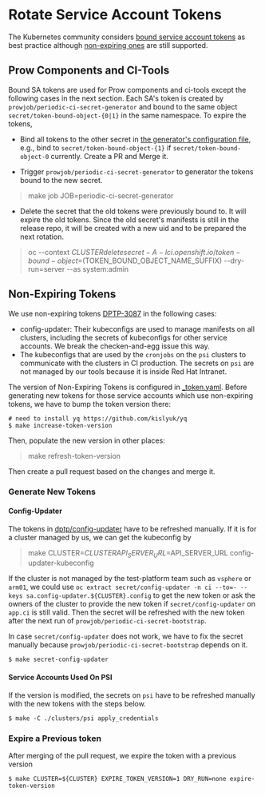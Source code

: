 # Rotate Service Account Tokens

The Kubernetes community considers [bound service account tokens](https://github.com/kubernetes/enhancements/tree/master/keps/sig-auth/1205-bound-service-account-tokens) as best practice although [non-expiring ones](https://kubernetes.io/docs/tasks/configure-pod-container/configure-service-account/#manually-create-a-service-account-api-token) are still supported. 

## Prow Components and CI-Tools
Bound SA tokens are used for Prow components and ci-tools except the following cases in the next section.
Each SA's token is created by `prowjob/periodic-ci-secret-generator` and bound to the same object `secret/token-bound-object-{0|1}` in the same namespace.
To expire the tokens,

- Bind all tokens to the other secret in [the generator's configuration file](../../core-services/ci-secret-generator/_config.yaml), e.g., bind to `secret/token-bound-object-{1}` if `secret/token-bound-object-0` currently. Create a PR and Merge it.

- Trigger `prowjob/periodic-ci-secret-generator` to generator the tokens bound to the new secret.

> make job JOB=periodic-ci-secret-generator

- Delete the secret that the old tokens were previously bound to. It will expire the old tokens. Since the old secret's manifests is still in the release repo, it will be created with a new uid and to be prepared the next rotation.

> oc --context ${CLUSTER} delete secret -A -l ci.openshift.io/token-bound-object=$(TOKEN_BOUND_OBJECT_NAME_SUFFIX)  --dry-run=server --as system:admin

## Non-Expiring Tokens
We use non-expiring tokens [DPTP-3087](https://issues.redhat.com/browse/DPTP-3087) in the following cases:

- config-updater: Their kubeconfigs are used to manage manifests on all clusters, including the secrets of kubeconfigs for other service accounts. We break the checken-and-egg issue this way.
- The kubeconfigs that are used by the `cronjobs` on the `psi` clusters to communicate with the clusters in CI production. The secrets on `psi` are not managed by our tools because it is inside Red Hat Intranet.

The version of Non-Expiring Tokens is configured in [_token.yaml](../../hack/_token.yaml).
Before generating new tokens for those service accounts which use non-expiring tokens, we have to bump the token version there:

```console
# need to install yq https://github.com/kislyuk/yq
$ make increase-token-version
```

Then, populate the new version in other places:

> make refresh-token-version

Then create a pull request based on the changes and merge it.

### Generate New Tokens

#### Config-Updater
The tokens in [dptp/config-updater](https://vault.ci.openshift.org/ui/vault/secrets/kv/show/dptp/config-updater) have to be refreshed manually.
If it is for a cluster managed by us, we can get the kubeconfig by

> make CLUSTER=${CLUSTER} API_SERVER_URL=$API_SERVER_URL config-updater-kubeconfig

If the cluster is not managed by the test-platform team such as `vsphere` or `arm01`, we could use `oc extract secret/config-updater -n ci --to=- --keys sa.config-updater.${CLUSTER}.config` to get the new token or ask the owners of the cluster to provide the new token if `secret/config-updater` on `app.ci` is still valid.
Then the secret will be refreshed with the new token after the next run of `prowjob/periodic-ci-secret-bootstrap`.

In case `secret/config-updater` does not work, we have to fix the secret manually because `prowjob/periodic-ci-secret-bootstrap` depends on it.

```console
$ make secret-config-updater
```

#### Service Accounts Used On PSI
If the version is modified, the secrets on `psi` have to be refreshed manually with the new tokens with the steps below. 

```console
$ make -C ./clusters/psi apply_credentials
```

### Expire a Previous token

After merging of the pull request, we expire the token with a previous version

```console
$ make CLUSTER=${CLUSTER} EXPIRE_TOKEN_VERSION=1 DRY_RUN=none expire-token-version
```